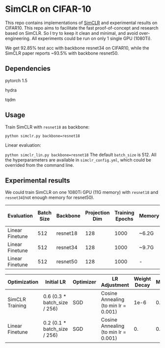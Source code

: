 # SimCLR on CIFAR-10 
This repo contains implementations of [SimCLR](https://arxiv.org/abs/2002.05709) and experimental results on CIFAR10.
  This repo aims to facilitate the fast proof-of-concept and research based on
SimCLR. So I try to keep it clean and minimal, and avoid over-engineering. All experiments could be run on only 1 single GPU (1080Ti).
 
We get 92.85% test acc with backbone resnet34 on CIFAR10, while the SimCLR paper reports ~93.5% with backbone resnet50.

## Dependencies
pytorch 1.5

hydra

tqdm




## Usage

Train SimCLR with  ``resnet18`` as backbone:

``python simclr.py backbone=resnet18``

Linear evaluation:

``python simclr_lin.py backbone=resnet18``
The default ``batch_size`` is 512. All the hyperparameters are available in ``simclr_config.yml``,
 which could be overrided from the command line.

## Experimental results

We could train SimCLR on one 1080Ti GPU (11G memory) with ``resnet18`` and ``resnet34``(not enough
memory for resnet50).

|Evaluation| Batch Size| Backbone |Projection Dim|Training Epochs| Memory | Training Time /Epoch | Test Acc|Test Acc in Paper|
|----|----|----|-----|----|----|----|---|----|
|Linear Finetune|512|resnet18|128|1000| ~6.2G| 38s|92.06%|[~91%](https://github.com/google-research/simclr)|
|Linear Finetune|512|resnet34|128|1000| ~9.7G| 64s|92.85%|-|
|Linear Finetune|512|resnet50|128|1000| -| -|-|~93.5%|

|Optimization|Initial LR|Optimizer|LR Adjustment|Weight Decay|Momentum|Temperature|
|----|----|----|----|----|----|----|
|SimCLR Training|0.6 (0.3 * batch_size / 256)|SGD|Cosine Annealing (to min lr = 0.001)|1e-6|0.9|0.5|
|Linear Finetune|0.2 (0.1 * batch_size / 256)|SGD|Cosine Annealing (to min lr = 0.001)|0.|0.9|-|

